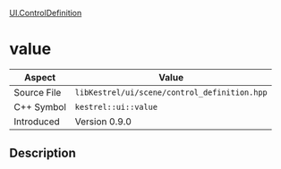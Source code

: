 [UI.ControlDefinition](index.md)
# value
| Aspect | Value |
| --- | --- |
| Source File | `libKestrel/ui/scene/control_definition.hpp` |
| C++ Symbol | `kestrel::ui::value` |
| Introduced | Version 0.9.0 |
## Description
